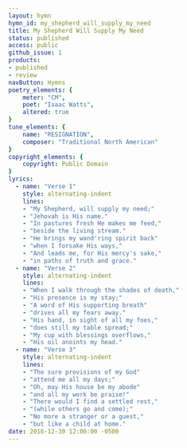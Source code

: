 ```yaml
---
layout: hymn
hymn_id: my_shepherd_will_supply_my_need
title: My Shepherd Will Supply My Need
status: published
access: public
github_issue: 1
products:
- published
- review
navButton: Hymns
poetry_elements: {
    meter: "CM",
    poet: "Isaac Watts",
    altered: true
}
tune_elements: {
    name: "RESIGNATION",
    composer: "Traditional North American"
}
copyright_elements: {
    copyright: Public Domain
}
lyrics:
  - name: "Verse 1"
    style: alternating-indent
    lines:
    - "My Shepherd, will supply my need;"
    - "Jehovah is His name."
    - "In pastures fresh He makes me feed,"
    - "beside the living stream."
    - "He brings my wand'ring spirit back"
    - "when I forsake His ways,"
    - "And leads me, for His mercy's sake,"
    - "in paths of truth and grace."
  - name: "Verse 2"
    style: alternating-indent
    lines:
    - "When I walk through the shades of death,"
    - "His presence is my stay;"
    - "A word of His supporting breath"
    - "drives all my fears away."
    - "His hand, in sight of all my foes,"
    - "does still my table spread;"
    - "My cup with blessings overflows,"
    - "His oil anoints my head."
  - name: "Verse 3"
    style: alternating-indent
    lines:
    - "The sure provisions of my God"
    - "attend me all my days;"
    - "Oh, may His house be my abode"
    - "and all my work be praise!"
    - "There would I find a settled rest,"
    - "(while others go and come);"
    - "No more a stranger or a guest,"
    - "but like a child at home."
date: 2016-12-30 12:00:00 -0500
---
```

